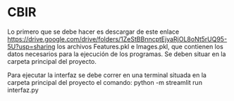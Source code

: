 # CBIR


Lo primero que se debe hacer es descargar de este enlace https://drive.google.com/drive/folders/1ZeStBBnncptEjyaRjOL8oNt5rUQ95-5U?usp=sharing los archivos Features.pkl e Images.pkl, que contienen los datos necesarios para la ejecución de los programas. Se deben situar en la carpeta principal del proyecto.

Para ejecutar la interfaz se debe correr en una terminal situada en la carpeta principal del proyecto el comando:
python -m streamlit run interfaz.py
